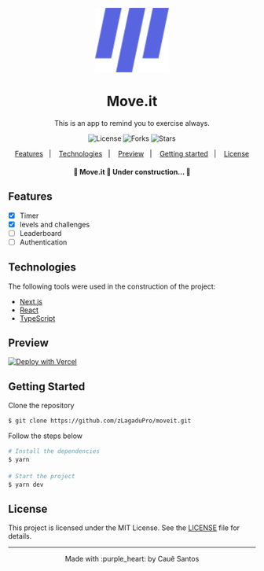 <p align="center">
    <img width="150px" src=".github/logo.svg" alt="Move.it">
</p>

<h1 align="center">Move.it</h1>

<p align="center">This is an app to remind you to exercise always.</p>

<p align="center">
    <img src="https://img.shields.io/static/v1?label=license&message=MIT&color=7159c1&style=for-the-badge" alt="License"/>
    <img src="https://img.shields.io/github/forks/zlagadupro/moveit?label=forks&message=MIT&color=7159c1&style=for-the-badge" alt="Forks"/>
    <img src="https://img.shields.io/github/stars/zlagadupro/moveit?label=stars&message=MIT&color=7159c1&style=for-the-badge" alt="Stars"/>
</p>


<p align="center">
    <a href="#features">Features</a>&nbsp;&nbsp;&nbsp;|&nbsp;&nbsp;&nbsp;
    <a href="#technologies">Technologies</a>&nbsp;&nbsp;&nbsp;|&nbsp;&nbsp;&nbsp;
    <a href="#preview">Preview</a>&nbsp;&nbsp;&nbsp;|&nbsp;&nbsp;&nbsp;
    <a href="#getting-started">Getting started</a>&nbsp;&nbsp;&nbsp;|&nbsp;&nbsp;&nbsp;
    <a href="#license">License</a>
</p>

<h4 align="center"> 
	🚧  Move.it 🚀 Under construction...  🚧
</h4>

## Features

- [x] Timer
- [x] levels and challenges
- [ ] Leaderboard
- [ ] Authentication

## Technologies

The following tools were used in the construction of the project:

- [Next.js](https://nextjs.org/)
- [React](https://reactjs.org)
- [TypeScript](https://www.typescriptlang.org/)

## Preview

[![Deploy with Vercel](https://vercel.com/button)](https://moveit-git-main-lagadu.vercel.app/)

## Getting Started

Clone the repository

```bash
$ git clone https://github.com/zLagaduPro/moveit.git
```

Follow the steps below
```bash
# Install the dependencies
$ yarn

# Start the project
$ yarn dev
```

## License

This project is licensed under the MIT License. See the [LICENSE](LICENSE.md) file for details.

---

<p align="center">Made with :purple_heart: by Cauê Santos</p>
